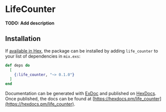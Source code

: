 # LifeCounter

**TODO: Add description**

## Installation

If [available in Hex](https://hex.pm/docs/publish), the package can be installed
by adding `life_counter` to your list of dependencies in `mix.exs`:

```elixir
def deps do
  [
    {:life_counter, "~> 0.1.0"}
  ]
end
```

Documentation can be generated with [ExDoc](https://github.com/elixir-lang/ex_doc)
and published on [HexDocs](https://hexdocs.pm). Once published, the docs can
be found at [https://hexdocs.pm/life_counter](https://hexdocs.pm/life_counter).

